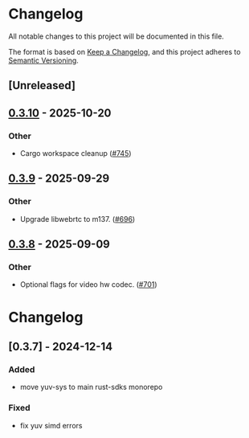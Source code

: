 # Changelog

All notable changes to this project will be documented in this file.

The format is based on [Keep a Changelog](https://keepachangelog.com/en/1.0.0/),
and this project adheres to [Semantic Versioning](https://semver.org/spec/v2.0.0.html).

## [Unreleased]

## [0.3.10](https://github.com/cs50victor/livekit-rust-sdks/compare/rust-sdks/yuv-sys@0.3.9...rust-sdks/yuv-sys@0.3.10) - 2025-10-20

### Other

- Cargo workspace cleanup ([#745](https://github.com/cs50victor/livekit-rust-sdks/pull/745))

## [0.3.9](https://github.com/livekit/rust-sdks/compare/rust-sdks/yuv-sys@0.3.8...rust-sdks/yuv-sys@0.3.9) - 2025-09-29

### Other

- Upgrade libwebrtc to m137. ([#696](https://github.com/livekit/rust-sdks/pull/696))

## [0.3.8](https://github.com/livekit/rust-sdks/compare/rust-sdks/yuv-sys@0.3.7...rust-sdks/yuv-sys@0.3.8) - 2025-09-09

### Other

- Optional flags for video hw codec. ([#701](https://github.com/livekit/rust-sdks/pull/701))
# Changelog

## [0.3.7] - 2024-12-14

### Added

- move yuv-sys to main rust-sdks monorepo

### Fixed

- fix yuv simd errors
